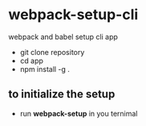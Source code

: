 # webpack-setup-cli
webpack  and babel setup cli app 

- git clone repository
- cd app 
- npm install -g .

## to initialize the setup 
- run  **webpack-setup** in you ternimal


